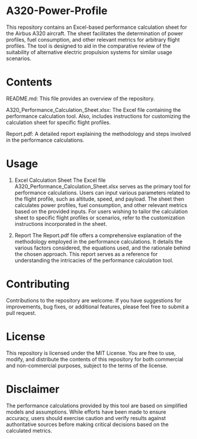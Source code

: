 # A320-Power-Profile
This repository contains an Excel-based performance calculation sheet for the Airbus A320 aircraft. The sheet facilitates the determination of power profiles, fuel consumption, and other relevant metrics for arbitrary flight profiles. The tool is designed to aid in the comparative review of the suitability of alternative electric propulsion systems for similar usage scenarios.

# Contents
README.md: This file provides an overview of the repository.

A320_Performance_Calculation_Sheet.xlsx: The Excel file containing the performance calculation tool. Also, includes instructions for customizing the calculation sheet for specific flight profiles.

Report.pdf: A detailed report explaining the methodology and steps involved in the performance calculations.

# Usage

1. Excel Calculation Sheet
The Excel file A320_Performance_Calculation_Sheet.xlsx serves as the primary tool for performance calculations. Users can input various parameters related to the flight profile, such as altitude, speed, and payload. The sheet then calculates power profiles, fuel consumption, and other relevant metrics based on the provided inputs. For users wishing to tailor the calculation sheet to specific flight profiles or scenarios, refer to the customization instructions incorporated in the sheet.

3. Report
The Report.pdf file offers a comprehensive explanation of the methodology employed in the performance calculations. It details the various factors considered, the equations used, and the rationale behind the chosen approach. This report serves as a reference for understanding the intricacies of the performance calculation tool.

# Contributing
Contributions to the repository are welcome. If you have suggestions for improvements, bug fixes, or additional features, please feel free to submit a pull request.

# License
This repository is licensed under the MIT License. You are free to use, modify, and distribute the contents of this repository for both commercial and non-commercial purposes, subject to the terms of the license.

# Disclaimer
The performance calculations provided by this tool are based on simplified models and assumptions. While efforts have been made to ensure accuracy, users should exercise caution and verify results against authoritative sources before making critical decisions based on the calculated metrics.
